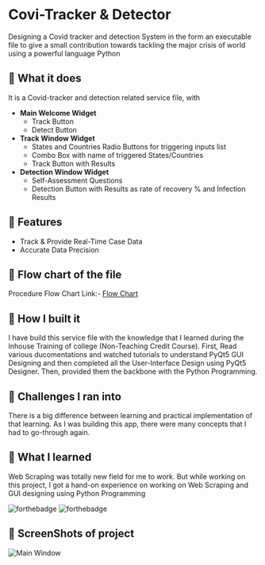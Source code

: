 
# Covi-Tracker & Detector

Designing a Covid tracker and detection System in the form an executable file to give a small contribution towards tackling the major crisis of world using a powerful language Python 

## 📍 What it does
It is a Covid-tracker and detection related service file, with
* **Main Welcome Widget**
    - Track Button
    - Detect Button
* **Track Window Widget**
    - States and Countries Radio Buttons for triggering inputs list
    - Combo Box with name of triggered States/Countries
    - Track Button with Results
* **Detection Window Widget**
    -  Self-Assessment Questions
    - Detection Button with Results as rate of recovery % and Infection Results
 
## 📍 Features

- Track & Provide Real-Time Case Data 
- Accurate Data Precision


  
## 📍 Flow chart of the file

Procedure Flow Chart Link:- [Flow Chart](https://drive.google.com/file/d/1GnNE9yTuXPs3cfY8eFxySb1TgM9vLk-t/view?usp=sharing)


## 📍 How I built it

I have build this service file with the knowledge that I learned during the Inhouse Training of college (Non-Teaching Credit Course). First, Read various ducomentations and watched tutorials to understand PyQt5 GUI Designing and then completed all the User-Interface Design using PyQt5 Designer. Then, provided them the backbone with the Python Programming.

## 📍 Challenges I ran into

There is a big difference between learning and practical implementation of that learning. As I was building this app, there were many concepts that I had to go-through again.

## 📍 What I learned

Web Scraping was totally new field for me to work. But while working on this project, I got a hand-on experience on working on Web Scraping and GUI designing using Python Programming



![forthebadge](https://forthebadge.com/images/badges/built-with-love.svg)
![forthebadge](https://forthebadge.com/images/badges/made-with-python.svg)

## 📍 ScreenShots of project

![Main Window]("https://i.ibb.co/M5tQgzz/main-Window1.png")


  
